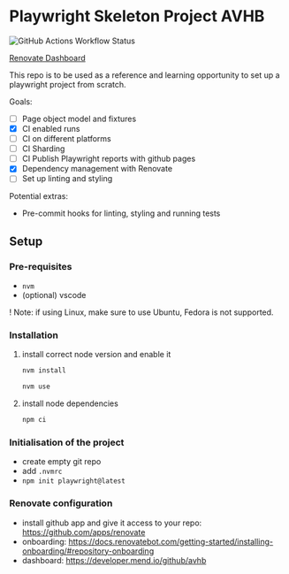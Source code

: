 # Playwright Skeleton Project AVHB

![GitHub Actions Workflow Status](https://img.shields.io/github/actions/workflow/status/avhb/playwright-skeleton/playwright.yml?branch=main&logo=playwright&label=Playwright%20Tests)

[Renovate Dashboard](https://developer.mend.io/github/avhb/playwright-skeleton)

This repo is to be used as a reference and learning opportunity to set up a playwright project from scratch.

Goals:
- [ ] Page object model and fixtures
- [x] CI enabled runs
- [ ] CI on different platforms
- [ ] CI Sharding
- [ ] CI Publish Playwright reports with github pages
- [x] Dependency management with Renovate
- [ ] Set up linting and styling

Potential extras:
- Pre-commit hooks for linting, styling and running tests

## Setup

### Pre-requisites

- `nvm`
- (optional) vscode

! Note: if using Linux, make sure to use Ubuntu, Fedora is not supported.

### Installation

1. install correct node version and enable it
    ```sh
    nvm install
    ```
    ```sh
    nvm use
    ```
2. install node dependencies
    ```sh
    npm ci
    ```

### Initialisation of the project

- create empty git repo
- add `.nvmrc`
- `npm init playwright@latest`

### Renovate configuration

- install github app and give it access to your repo: https://github.com/apps/renovate
- onboarding: https://docs.renovatebot.com/getting-started/installing-onboarding/#repository-onboarding
- dashboard: https://developer.mend.io/github/avhb
